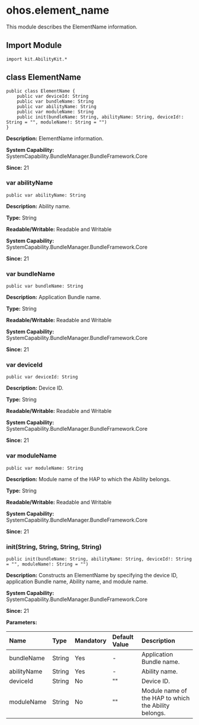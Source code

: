 # ohos.element_name

This module describes the ElementName information.

## Import Module

```cangjie
import kit.AbilityKit.*
```

## class ElementName

```cangjie
public class ElementName {
    public var deviceId: String
    public var bundleName: String
    public var abilityName: String
    public var moduleName: String
    public init(bundleName: String, abilityName: String, deviceId!: String = "", moduleName!: String = "")
}
```

**Description:** ElementName information.

**System Capability:** SystemCapability.BundleManager.BundleFramework.Core

**Since:** 21

### var abilityName

```cangjie
public var abilityName: String
```

**Description:** Ability name.

**Type:** String

**Readable/Writable:** Readable and Writable

**System Capability:** SystemCapability.BundleManager.BundleFramework.Core

**Since:** 21

### var bundleName

```cangjie
public var bundleName: String
```

**Description:** Application Bundle name.

**Type:** String

**Readable/Writable:** Readable and Writable

**System Capability:** SystemCapability.BundleManager.BundleFramework.Core

**Since:** 21

### var deviceId

```cangjie
public var deviceId: String
```

**Description:** Device ID.

**Type:** String

**Readable/Writable:** Readable and Writable

**System Capability:** SystemCapability.BundleManager.BundleFramework.Core

**Since:** 21

### var moduleName

```cangjie
public var moduleName: String
```

**Description:** Module name of the HAP to which the Ability belongs.

**Type:** String

**Readable/Writable:** Readable and Writable

**System Capability:** SystemCapability.BundleManager.BundleFramework.Core

**Since:** 21

### init(String, String, String, String)

```cangjie
public init(bundleName: String, abilityName: String, deviceId!: String = "", moduleName!: String = "")
```

**Description:** Constructs an ElementName by specifying the device ID, application Bundle name, Ability name, and module name.

**System Capability:** SystemCapability.BundleManager.BundleFramework.Core

**Since:** 21

**Parameters:**

| Name | Type | Mandatory | Default Value | Description |
|:---|:---|:---|:---|:---|
| bundleName | String | Yes | - | Application Bundle name. |
| abilityName | String | Yes | - | Ability name. |
| deviceId | String | No | "" | Device ID. |
| moduleName | String | No | "" | Module name of the HAP to which the Ability belongs. |